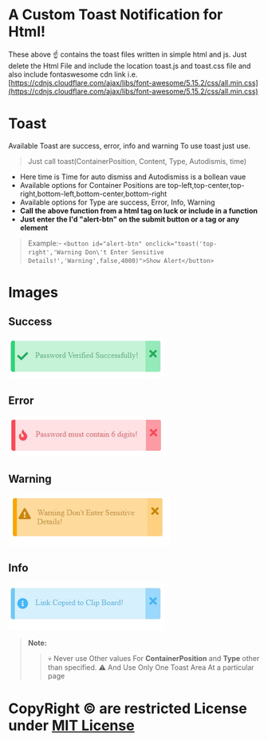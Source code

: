 ﻿# A Custom Toast Notification for Html!

These above ☝️ contains the toast files written in simple html and js.
Just delete the Html File and include the location toast.js and toast.css file
and also include fontaswesome cdn link
i.e. [https://cdnjs.cloudflare.com/ajax/libs/font-awesome/5.15.2/css/all.min.css](https://cdnjs.cloudflare.com/ajax/libs/font-awesome/5.15.2/css/all.min.css)

# Toast

Available Toast are success, error, info and warning
To use toast just use.
>Just  call  toast(ContainerPosition, Content, Type, Autodismis, time)
- Here time is Time for auto dismiss and Autodismiss is a bollean vaue
- Available  options for Container Positions are  top-left,top-center,top-right,bottom-left,bottom-center,bottom-right
- Available options for Type are success, Error, Info, Warning
- **Call the above function from a html tag on luck or include in a function**
- **Just enter the I'd "alert-btn" on the submit button or a tag or any element**
>Example:- ```<button id="alert-btn" onclick="toast('top-right','Warning Don\'t Enter Sensitive Details!','Warning',false,4000)">Show Alert</button>```


# Images
## Success
![alt text](images/success.jpg)
## Error
![alt text](images/error.jpg)
## Warning
![alt text](images/warning.jpg)
## Info
![alt text](images/Info.jpg)

> **Note:**  
>>💀 Never use Other values For **ContainerPosition** and **Type** other than specified.
>>⚠️ And Use Only One Toast Area At a particular page

# CopyRight &copy; are restricted License under [MIT License](LICENSE)
